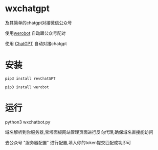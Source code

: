 # wxchatgpt
及其简单的chatgpt对接微信公众号

使用<a href="https://github.com/offu/WeRoBot">werobot</a> 自动跟公众号配对

使用 <a href="https://github.com/acheong08/ChatGPT">ChatGPT</a> 自动对接chatgpt

# 安装

 `pip3 install revChatGPT`
 
 `pip3 install werobot`

# 运行
 python3 wxchatbot.py
 
 域名解析到你服务器,宝塔面板网站管理页面进行反向代理,确保域名直接能访问
 
 去公众号 "服务器配置" 进行配置,填入你的token提交匹配成功即可

